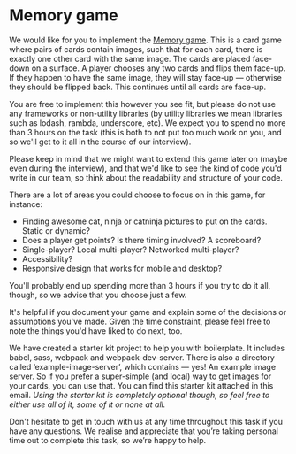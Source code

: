 #  Memory game

We would like for you to implement the [Memory game](https://en.wikipedia.org/wiki/Concentration_(game)). This is a card game where pairs of cards contain images, such that for each card, there is exactly one other card with the same image. The cards are placed face-down on a surface. A player chooses any two cards and flips them face-up. If they happen to have the same image, they will stay face-up — otherwise they should be flipped back. This continues until all cards are face-up.

You are free to implement this however you see fit, but please do not use any frameworks or non-utility libraries (by utility libraries we mean libraries such as lodash, rambda, underscore, etc). We expect you to spend no more than 3 hours on the task (this is both to not put too much work on you, and so we'll get to it all in the course of our interview).

Please keep in mind that we might want to extend this game later on (maybe even during the interview), and that we'd like to see the kind of code you'd write in our team, so think about the readability and structure of your code.

There are a lot of areas you could choose to focus on in this game, for instance:

* Finding awesome cat, ninja or catninja pictures to put on the cards. Static or dynamic?
* Does a player get points? Is there timing involved? A scoreboard?
* Single-player? Local multi-player? Networked multi-player?
* Accessibility?
* Responsive design that works for mobile and desktop?

You'll probably end up spending more than 3 hours if you try to do it all, though, so we advise that you choose just a few.

It's helpful if you document your game and explain some of the decisions or assumptions you've made. Given the time constraint, please feel free to note the things you'd have liked to do next, too.

We have created a starter kit project to help you with boilerplate. It includes babel, sass, webpack and webpack-dev-server. There is also a directory called ‘example-image-server’, which contains — yes! An example image server. So if you prefer a super-simple (and local) way to get images for your cards, you can use that. You can find this starter kit attached in this email. *Using the starter kit is completely optional though, so feel free to either use all of it, some of it or none at all.*

Don't hesitate to get in touch with us at any time throughout this task if you have any questions. We realise and appreciate that you’re taking personal time out to complete this task, so we’re happy to help.

